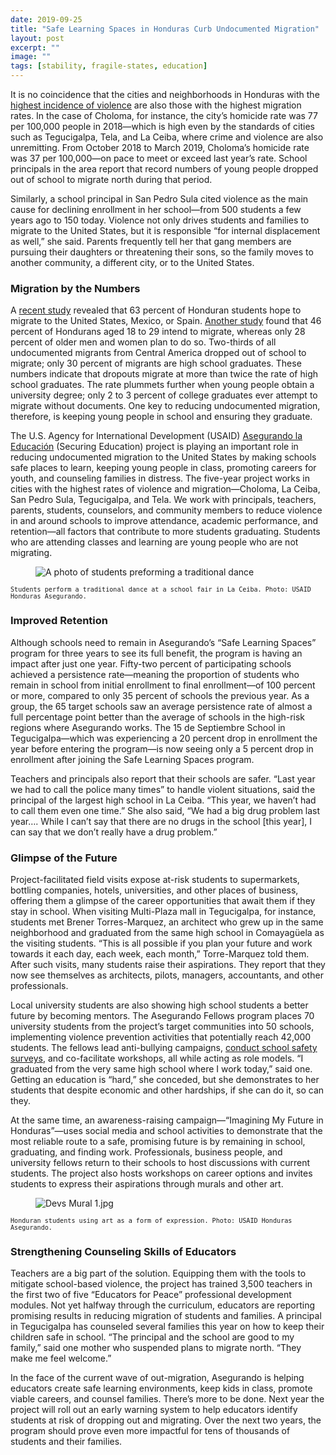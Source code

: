 ```yaml
---
date: 2019-09-25
title: "Safe Learning Spaces in Honduras Curb Undocumented Migration"
layout: post
excerpt: ""
image: ""
tags: [stability, fragile-states, education]
---
```

<p>It is no coincidence that the cities and neighborhoods in Honduras with the <a href="https://worldview.stratfor.com/article/crime-honduras-map-homicide-highways">highest incidence of violence</a> are also those with the highest migration rates. In the case of Choloma, for instance, the city’s homicide rate was 77 per 100,000 people in 2018—which is high even by the standards of cities such as Tegucigalpa, Tela, and La Ceiba, where crime and violence are also unremitting. From October 2018 to March 2019, Choloma’s homicide rate was 37 per 100,000—on pace to meet or exceed last year’s rate. School principals in the area report that record numbers of young people dropped out of school to migrate north during that period.</p><p>Similarly, a school principal in San Pedro Sula cited violence as the main cause for declining enrollment in her school—from 500 students a few years ago to 150 today. Violence not only drives students and families to migrate to the United States, but it is responsible “for internal displacement as well,” she said. Parents frequently tell her that gang members are pursuing their daughters or threatening their sons, so the family moves to another community, a different city, or to the United States.</p><h3 id="migration-by-the-numbers">Migration by the Numbers</h3><p>A <a href="https://presencia.unah.edu.hn/noticias/el-63-de-los-estudiantes-de-ultimo-ano-de-colegio-contempla-migrar-tras-graduarse/">recent study</a> revealed that 63 percent of Honduran students hope to migrate to the United States, Mexico, or Spain. <a href="http://www.creativeassociatesinternational.com/wp-content/uploads/2019/09/Migration-Study-Brief.pdf">Another study</a> found that 46 percent of Hondurans aged 18 to 29 intend to migrate, whereas only 28 percent of older men and women plan to do so. Two-thirds of all undocumented migrants from Central America dropped out of school to migrate; only 30 percent of migrants are high school graduates. These numbers indicate that dropouts migrate at more than twice the rate of high school graduates. The rate plummets further when young people obtain a university degree; only 2 to 3 percent of college graduates ever attempt to migrate without documents. One key to reducing undocumented migration, therefore, is keeping young people in school and ensuring they graduate.</p><p>The U.S. Agency for International Development (USAID) <a href="https://www.dai.com/our-work/projects/honduras-securing-education">Asegurando la Educación</a> (Securing Education) project is playing an important role in reducing undocumented migration to the United States by making schools safe places to learn, keeping young people in class, promoting careers for youth, and counseling families in distress. The five-year project works in cities with the highest rates of violence and migration—Choloma, La Ceiba, San Pedro Sula, Tegucigalpa, and Tela. We work with principals, teachers, parents, students, counselors, and community members to reduce violence in and around schools to improve attendance, academic performance, and retention—all factors that contribute to more students graduating. Students who are attending classes and learning are young people who are not migrating.</p><figure class="kg-card kg-image-card"><img src="https://pubs.ghost.io/uploads/Fair%20in%20LCB%202.JPG" class="kg-image" alt="A photo of students preforming a traditional dance" loading="lazy"></figure><p><code><code>Students perform a traditional dance at a school fair in La Ceiba. Photo: USAID Honduras Asegurando.</code></code></p><h3 id="improved-retention">Improved Retention</h3><p>Although schools need to remain in Asegurando’s “Safe Learning Spaces” program for three years to see its full benefit, the program is having an impact after just one year. Fifty-two percent of participating schools achieved a persistence rate—meaning the proportion of students who remain in school from initial enrollment to final enrollment—of 100 percent or more, compared to only 35 percent of schools the previous year. As a group, the 65 target schools saw an average persistence rate of almost a full percentage point better than the average of schools in the high-risk regions where Asegurando works. The 15 de Septiembre School in Tegucigalpa—which was experiencing a 20 percent drop in enrollment the year before entering the program—is now seeing only a 5 percent drop in enrollment after joining the Safe Learning Spaces program.</p><p>Teachers and principals also report that their schools are safer. “Last year we had to call the police many times” to handle violent situations, said the principal of the largest high school in La Ceiba. “This year, we haven’t had to call them even one time.” She also said, “We had a big drug problem last year…. While I can’t say that there are no drugs in the school [this year], I can say that we don’t really have a drug problem.”</p><h3 id="glimpse-of-the-future">Glimpse of the Future</h3><p>Project-facilitated field visits expose at-risk students to supermarkets, bottling companies, hotels, universities, and other places of business, offering them a glimpse of the career opportunities that await them if they stay in school. When visiting Multi-Plaza mall in Tegucigalpa, for instance, students met Brener Torres-Marquez, an architect who grew up in the same neighborhood and graduated from the same high school in Comayagüela as the visiting students. “This is all possible if you plan your future and work towards it each day, each week, each month,” Torre-Marquez told them. After such visits, many students raise their aspirations. They report that they now see themselves as architects, pilots, managers, accountants, and other professionals.</p><p>Local university students are also showing high school students a better future by becoming mentors. The Asegurando Fellows program places 70 university students from the project’s target communities into 50 schools, implementing violence prevention activities that potentially reach 42,000 students. The fellows lead anti-bullying campaigns, <a href="https://dai-global-developments.com/articles/baseline-study-prompts-school-officials-to-counter-violence-in-honduras">conduct school safety surveys</a>, and co-facilitate workshops, all while acting as role models. “I graduated from the very same high school where I work today,” said one. Getting an education is “hard,” she conceded, but she demonstrates to her students that despite economic and other hardships, if she can do it, so can they.</p><p>At the same time, an awareness-raising campaign—“Imagining My Future in Honduras”—uses social media and school activities to demonstrate that the most reliable route to a safe, promising future is by remaining in school, graduating, and finding work. Professionals, business people, and university fellows return to their schools to host discussions with current students. The project also hosts workshops on career options and invites students to express their aspirations through murals and other art.</p><figure class="kg-card kg-image-card"><img src="https://pubs.ghost.io/uploads/Devs%20Mural%201.jpg" class="kg-image" alt="Devs Mural 1.jpg" loading="lazy"></figure><p><code><code>Honduran students using art as a form of expression. Photo: USAID Honduras Asegurando.</code></code></p><h3 id="strengthening-counseling-skills-of-educators">Strengthening Counseling Skills of Educators</h3><p>Teachers are a big part of the solution. Equipping them with the tools to mitigate school-based violence, the project has trained 3,500 teachers in the first two of five “Educators for Peace” professional development modules. Not yet halfway through the curriculum, educators are reporting promising results in reducing migration of students and families. A principal in Tegucigalpa has counseled several families this year on how to keep their children safe in school. “The principal and the school are good to my family,” said one mother who suspended plans to migrate north. “They make me feel welcome.”</p><p>In the face of the current wave of out-migration, Asegurando is helping educators create safe learning environments, keep kids in class, promote viable careers, and counsel families. There’s more to be done. Next year the project will roll out an early warning system to help educators identify students at risk of dropping out and migrating. Over the next two years, the program should prove even more impactful for tens of thousands of students and their families.</p>
  
